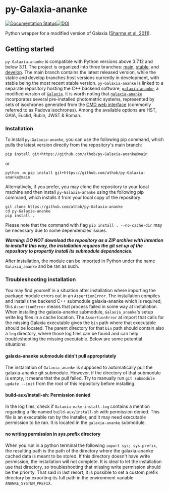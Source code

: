 # py-Galaxia-ananke

[![Documentation Status](https://readthedocs.org/projects/py-galaxia-ananke/badge/?version=latest)](https://py-galaxia-ananke.readthedocs.io/en/latest/?badge=latest)[![DOI](https://zenodo.org/badge/501369954.svg)](https://zenodo.org/badge/latestdoi/501369954)

Python wrapper for a modified version of Galaxia ([Sharma et al. 2011](http://ascl.net/1101.007)).

## Getting started

`py-Galaxia-ananke` is compatible with Python versions above 3.7.12 and below 3.11. The project is organized into three branches: [main](https://github.com/athob/py-Galaxia-ananke/tree/main), [stable](https://github.com/athob/py-Galaxia-ananke/tree/stable), and [develop](https://github.com/athob/py-Galaxia-ananke/tree/develop). The main branch contains the latest released version, while the stable and develop branches host versions currently in development, with stable being the most recent stable version. `py-Galaxia-ananke` is linked to a separate repository hosting the C++ backend software, [`galaxia-ananke`](https://github.com/athob/galaxia-ananke), a modified version of [`Galaxia`](http://ascl.net/1101.007). It is worth noting that [`galaxia-ananke`](https://github.com/athob/galaxia-ananke) incorporates several pre-installed photometric systems, represented by sets of isochrones generated from the [CMD web interface](http://stev.oapd.inaf.it/cgi-bin/cmd) (commonly referred to as Padova isochrones). Among the available options are HST, GAIA, Euclid, Rubin, JWST & Roman.

### Installation

To install `py-Galaxia-ananke`, you can use the following pip command, which pulls the latest version directly from the repository's main branch:

    pip install git+https://github.com/athob/py-Galaxia-ananke@main

or

    python -m pip install git+https://github.com/athob/py-Galaxia-ananke@main

Alternatively, if you prefer, you may clone the repository to your local machine and then install `py-Galaxia-ananke` using the following pip command, which installs it from your local copy of the repository:

    git clone https://github.com/athob/py-Galaxia-ananke
    cd py-Galaxia-ananke
    pip install .

Please note that the command with flag `pip install . --no-cache-dir` may be necessary due to some dependencies issues.

***Warning: DO NOT download the repository as a ZIP archive with intention to install it this way, the installation requires the git set up of the repository to propertly install its submodule dependencies.***

After installation, the module can be imported in Python under the name `Galaxia_ananke` and be ran as such.

### Troubleshooting installation

You may find yourself in a situation after installation where importing the package module errors out in an `AssertionError`. The installation compiles and installs the backend C++ submodule galaxia-ananke which is required, this `AssertionError` means that process failed in some way at installation. When installing the galaxia-ananke submodule, `Galaxia_ananke`'s setup write log files in a cache location. The `AssertionError` at import that calls for the missing Galaxia executable gives the `bin` path where that executable should be located. The parent directory for that `bin` path should contain also a `log` directory, where those log files can be found and can help troubleshooting the missing executable. Below are some potential situations:

#### galaxia-ananke submodule didn't pull appropriately

The installation of `Galaxia_ananke` is supposed to automatically pull the galaxia-ananke git submodule. However, if the directory of that submodule is empty, it means that the pull failed. Try to manually run `git submodule update --init` from the root of this repository before installing.

#### build-aux/install-sh: Permission denied

In the log files, check if `Galaxia-make-install.log` contains a mention regarding a file named `build-aux/install-sh` with permission denied. This file is an executable ran by the installer, and it may need executable permission to be ran. It is located in the `galaxia-ananke` submodule.

#### no writing permission in sys.prefix directory

When you run in a python terminal the following `import sys; sys.prefix`, the resulting path is the path of the directory where the galaxia-ananke cached data is meant to be stored. If this directory doesn't have write permission, the installation will not complete. It is ideal to let the installation use that directory, so troubleshooting that missing write permission should be the priority. That said in last resort, it is possible to set a custom prefix directory by exporting its full path in the environment variable `ANANKE_SYSTEM_PREFIX`.
